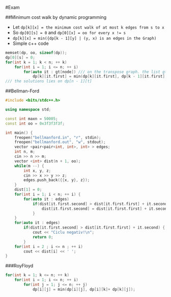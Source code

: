 #Exam

##Minimum cost walk by dynamic programming
- Let `dp[k][x] = the minimum cost walk of at most k edges from s to x`
- So `dp[0][s] = 0` and `dp[0][x] = oo for every x != s`
- `dp[k][x] = min({dp[k - 1][y] | (y, x) is an edges in the Graph)`
- Simple c++ code
```c++
memset(dp, oo, sizeof(dp));
dp[0][s] = 0;
for(int k = 1; k < n; ++ k)
    for(int i = 1; i <= n; ++ i)
        for(auto it : gt[node]) /// on the transpose graph. the list gt[node] contains pairs (nextNode, edgeCost)
            dp[k][it.first] = min(dp[k][it.first], dp[k - 1][it.first] + it.second)
/// the solutions lies on dp[n - 1][t]
```

##Bellman-Ford

```c++
#include <bits/stdc++.h>

using namespace std;

const int maxn = 50005;
const int oo = 0x3f3f3f3f;

int main() {
    freopen("bellmanford.in", "r", stdin);
    freopen("bellmanford.out", "w", stdout);
    vector <pair<pair<int, int>, int> > edges;
    int n, m;
    cin >> n >> m;
    vector <int> dist(n + 1, oo);
    while(m --) {
        int x, y, z;
        cin >> x >> y >> z;
        edges.push_back({{x, y}, z});
    }
    dist[1] = 0;
    for(int i = 1; i < n; ++ i) {
        for(auto it : edges)
            if(dist[it.first.second] > dist[it.first.first] + it.second) {
                dist[it.first.second] = dist[it.first.first] + it.second;
            }
    }
    for(auto it : edges)
        if(dist[it.first.second] > dist[it.first.first] + it.second) {
            cout << "Ciclu negativ!\n";
            return 0;
        }
    for(int i = 2 ; i <= n ; ++ i)
        cout << dist[i] << ' ';
}
```

###RoyFloyd

```c++
for(int k = 1; k <= n; ++ k)
    for(int i = 1; i <= n; ++ i)
        for(int j = 1; j <= n; ++ j)
            dp[i][j] = min(dp[i][j], dp[i][k]+ dp[k][j]);
```
